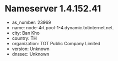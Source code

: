 # Nameserver 1.4.152.41

* as_number: 23969
* name: node-4rt.pool-1-4.dynamic.totinternet.net.
* city: Ban Kho
* country: TH
* organization: TOT Public Company Limited
* version: Unknown
* dnssec: Unknown
